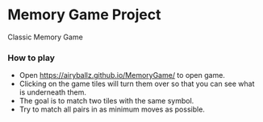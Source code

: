 # Memory Game Project

Classic Memory Game

### How to play

* Open https://airyballz.github.io/MemoryGame/ to open game.
* Clicking on the game tiles will turn them over so that you can see what is underneath them. 
* The goal is to match two tiles with the same symbol.
* Try to match all pairs in as minimum moves as possible.
